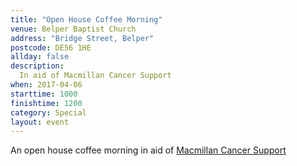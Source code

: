 ```yaml
---
title: "Open House Coffee Morning"
venue: Belper Baptist Church
address: "Bridge Street, Belper"
postcode: DE56 1HE
allday: false
description: 
  In aid of Macmillan Cancer Support
when: 2017-04-06
starttime: 1000
finishtime: 1200
category: Special
layout: event
---
```

An open house coffee morning in aid of <a href="https://www.macmillan.org.uk/" target="_blank">Macmillan Cancer Support</a>
